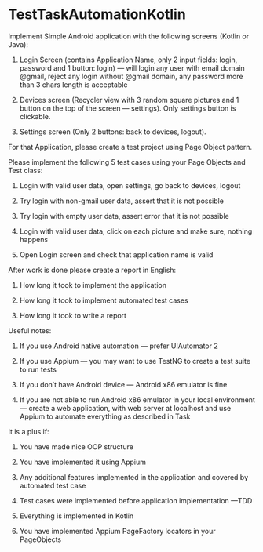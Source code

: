 # TestTaskAutomationKotlin

Implement Simple Android application with the following screens (Kotlin or Java):



1. Login Screen (contains Application Name, only 2 input fields: login, password and 1 button: login) — will login any user with email domain @gmail, reject any login without @gmail domain, any password more than 3 chars length is acceptable

2. Devices screen (Recycler view with 3 random square pictures and 1 button on the top of the screen — settings). Only settings button is clickable.

3. Settings screen (Only 2 buttons: back to devices, logout).



For that Application, please create a test project using Page Object pattern.



Please implement the following 5 test cases using your Page Objects and Test class:



1. Login with valid user data, open settings, go back to devices, logout

2. Try login with non-gmail user data, assert that it is not possible

3. Try login with empty user data, assert error that it is not possible

4. Login with valid user data, click on each picture and make sure, nothing happens

5. Open Login screen and check that application name is valid



After work is done please create a report in English:

1. How long it took to implement the application

2. How long it took to implement automated test cases

3. How long it took to write a report



Useful notes:

1. If you use Android native automation — prefer UIAutomator 2

2. If you use Appium — you may want to use TestNG to create a test suite to run tests

3. If you don’t have Android device — Android x86 emulator is fine

4. If you are not able to run Android x86 emulator in your local environment — create a web application, with web server at localhost and use Appium to automate everything as described in Task



It is a plus if:

1. You have made nice OOP structure

2. You have implemented it using Appium

3. Any additional features implemented in the application and covered by automated test case

4. Test cases were implemented before application implementation —TDD

5. Everything is implemented in Kotlin

6. You have implemented Appium PageFactory locators in your PageObjects
